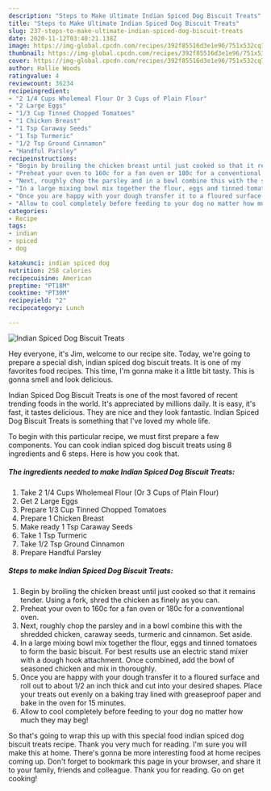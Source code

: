 ```yaml
---
description: "Steps to Make Ultimate Indian Spiced Dog Biscuit Treats"
title: "Steps to Make Ultimate Indian Spiced Dog Biscuit Treats"
slug: 237-steps-to-make-ultimate-indian-spiced-dog-biscuit-treats
date: 2020-11-12T03:40:21.138Z
image: https://img-global.cpcdn.com/recipes/392f85516d3e1e96/751x532cq70/indian-spiced-dog-biscuit-treats-recipe-main-photo.jpg
thumbnail: https://img-global.cpcdn.com/recipes/392f85516d3e1e96/751x532cq70/indian-spiced-dog-biscuit-treats-recipe-main-photo.jpg
cover: https://img-global.cpcdn.com/recipes/392f85516d3e1e96/751x532cq70/indian-spiced-dog-biscuit-treats-recipe-main-photo.jpg
author: Hallie Woods
ratingvalue: 4
reviewcount: 36234
recipeingredient:
- "2 1/4 Cups Wholemeal Flour Or 3 Cups of Plain Flour"
- "2 Large Eggs"
- "1/3 Cup Tinned Chopped Tomatoes"
- "1 Chicken Breast"
- "1 Tsp Caraway Seeds"
- "1 Tsp Turmeric"
- "1/2 Tsp Ground Cinnamon"
- "Handful Parsley"
recipeinstructions:
- "Begin by broiling the chicken breast until just cooked so that it remains tender. Using a fork, shred the chicken as finely as you can."
- "Preheat your oven to 160c for a fan oven or 180c for a conventional oven."
- "Next, roughly chop the parsley and in a bowl combine this with the shredded chicken, caraway seeds, turmeric and cinnamon. Set aside."
- "In a large mixing bowl mix together the flour, eggs and tinned tomatoes to form the basic biscuit. For best results use an electric stand mixer with a dough hook attachment. Once combined, add the bowl of seasoned chicken and mix in thoroughly."
- "Once you are happy with your dough transfer it to a floured surface and roll out to about 1/2 an inch thick and cut into your desired shapes. Place your treats out evenly on a baking tray lined with greaseproof paper and bake in the oven for 15 minutes."
- "Allow to cool completely before feeding to your dog no matter how much they may beg!"
categories:
- Recipe
tags:
- indian
- spiced
- dog

katakunci: indian spiced dog 
nutrition: 258 calories
recipecuisine: American
preptime: "PT18M"
cooktime: "PT30M"
recipeyield: "2"
recipecategory: Lunch

---
```



![Indian Spiced Dog Biscuit Treats](https://img-global.cpcdn.com/recipes/392f85516d3e1e96/751x532cq70/indian-spiced-dog-biscuit-treats-recipe-main-photo.jpg)

Hey everyone, it's Jim, welcome to our recipe site. Today, we're going to prepare a special dish, indian spiced dog biscuit treats. It is one of my favorites food recipes. This time, I'm gonna make it a little bit tasty. This is gonna smell and look delicious.

Indian Spiced Dog Biscuit Treats is one of the most favored of recent trending foods in the world. It's appreciated by millions daily. It is easy, it's fast, it tastes delicious. They are nice and they look fantastic. Indian Spiced Dog Biscuit Treats is something that I've loved my whole life.




To begin with this particular recipe, we must first prepare a few components. You can cook indian spiced dog biscuit treats using 8 ingredients and 6 steps. Here is how you cook that.

<!--inarticleads1-->

##### The ingredients needed to make Indian Spiced Dog Biscuit Treats:

1. Take 2 1/4 Cups Wholemeal Flour (Or 3 Cups of Plain Flour)
1. Get 2 Large Eggs
1. Prepare 1/3 Cup Tinned Chopped Tomatoes
1. Prepare 1 Chicken Breast
1. Make ready 1 Tsp Caraway Seeds
1. Take 1 Tsp Turmeric
1. Take 1/2 Tsp Ground Cinnamon
1. Prepare Handful Parsley




<!--inarticleads2-->

##### Steps to make Indian Spiced Dog Biscuit Treats:

1. Begin by broiling the chicken breast until just cooked so that it remains tender. Using a fork, shred the chicken as finely as you can.
1. Preheat your oven to 160c for a fan oven or 180c for a conventional oven.
1. Next, roughly chop the parsley and in a bowl combine this with the shredded chicken, caraway seeds, turmeric and cinnamon. Set aside.
1. In a large mixing bowl mix together the flour, eggs and tinned tomatoes to form the basic biscuit. For best results use an electric stand mixer with a dough hook attachment. Once combined, add the bowl of seasoned chicken and mix in thoroughly.
1. Once you are happy with your dough transfer it to a floured surface and roll out to about 1/2 an inch thick and cut into your desired shapes. Place your treats out evenly on a baking tray lined with greaseproof paper and bake in the oven for 15 minutes.
1. Allow to cool completely before feeding to your dog no matter how much they may beg!




So that's going to wrap this up with this special food indian spiced dog biscuit treats recipe. Thank you very much for reading. I'm sure you will make this at home. There's gonna be more interesting food at home recipes coming up. Don't forget to bookmark this page in your browser, and share it to your family, friends and colleague. Thank you for reading. Go on get cooking!
